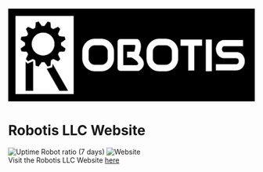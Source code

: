 
[![Robotis LLC](src/robotisllc.svg)](https://robotis.llc/)
# Robotis LLC Website
![Uptime Robot ratio (7 days)](https://img.shields.io/uptimerobot/ratio/7/m785443686-b0b4b433eb49f37478aa9866?color=lime-green)
![Website](https://img.shields.io/website?down_color=red&down_message=offline&up_color=lime-green&up_message=online&url=https%3A%2F%2Frobotis.llc%2F)
<BR>
Visit the Robotis LLC Website [here](https://robotis.llc/)

